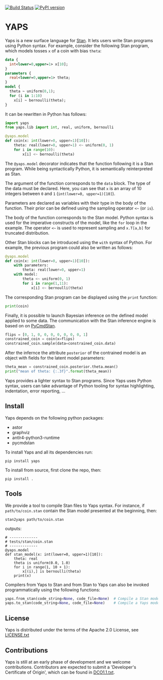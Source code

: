 [![Build Status](https://travis-ci.org/IBM/yaps.svg?branch=master)](https://travis-ci.org/IBM/yaps) [![PyPI version](https://badge.fury.io/py/yaps.svg)](https://badge.fury.io/py/yaps)

# YAPS

Yaps is a new surface language for [Stan](http://mc-stan.org/). It lets
users write Stan programs using Python syntax. For example, consider the
following Stan program, which models tosses `x` of a coin with bias `theta`:
```stan
data {
  int<lower=0,upper=1> x[10];
}
parameters {
  real<lower=0,upper=1> theta;
}
model {
  theta ~ uniform(0,1);
  for (i in 1:10)
    x[i] ~ bernoulli(theta);
}
```
It can be rewritten in Python has follows:
```python
import yaps
from yaps.lib import int, real, uniform, bernoulli

@yaps.model
def coin(x: int(lower=0, upper=1)[10]):
    theta: real(lower=0, upper=1) <~ uniform(0, 1)
    for i in range(10):
        x[i] <~ bernoulli(theta)
```

The `@yaps.model` decorator indicates that the function following it
is a Stan program.  While being syntactically Python, it is
semantically reinterpreted as Stan.

The argument of the function corresponds to the `data` block. The
type of the data must be declared. Here, you can see that `x` is an
array of 10 integers between `0` and `1` (`int(lower=0, upper=1)[10]`).

Parameters are declared as variables with their type in the body of
the function. Their prior can be defined using the sampling operator
`<~` (or `is`).

The body of the function corresponds to the Stan model. Python syntax
is used for the imperative constructs of the model, like the `for`
loop in the example. The operator `<~` is used to represent sampling
and `x.T[a,b]` for truncated distribution.

Other Stan blocks can be introduced using the `with` syntax of Python.
For example, the previous program could also be written as follows:
```python
@yaps.model
def coin(x: int(lower=0, upper=1)[10]):
    with parameters:
        theta: real(lower=0, upper=1)
    with model:
        theta <~ uniform(0, 1)
        for i in range(1,11):
            x[i] <~ bernoulli(theta)
```

The corresponding Stan program can be displayed using the `print` function:
```python
print(coin)
```

Finally, it is possible to launch Bayesian inference on the defined model applied to some data.
The communication with the Stan inference engine is based on on [PyCmdStan](https://pycmdstan.readthedocs.io/en/latest/).
```python
flips = [0, 1, 0, 0, 0, 0, 0, 0, 0, 1]
constrained_coin = coin(x=flips)
constrained_coin.sample(data=constrained_coin.data)
```
After the infernce the attribute `posterior` of the contrained model is an object with fields for the latent model parameters:
```python
theta_mean = constrained_coin.posterior.theta.mean()
print("mean of theta: {:.3f}".format(theta_mean))
```

Yaps provides a lighter syntax to Stan programs. Since Yaps uses Python syntax, users can take advantage of Python tooling
for syntax highlighting, indentation, error reporting, ...

## Install

Yaps depends on the following python packages:
- astor
- graphviz
- antlr4-python3-runtime
- pycmdstan

To install Yaps and all its dependencies run:
```
pip install yaps
```

To install from source, first clone the repo, then:
```
pip install .
```

## Tools

We provide a tool to compile Stan files to Yaps syntax.
For instance, if `path/to/coin.stan` contain the Stan model presented at the beginning, then:
```
stan2yaps path/to/coin.stan
```
outputs:
```
# -------------
# tests/stan/coin.stan
# -------------
@yaps.model
def stan_model(x: int(lower=0, upper=1)[10]):
    theta: real
    theta is uniform(0.0, 1.0)
    for i in range(1, 10 + 1):
        x[(i),] is bernoulli(theta)
    print(x)
```

Compilers from Yaps to Stan and from Stan to Yaps can also be invoked programmatically using the following functions:
```python
yaps.from_stan(code_string=None, code_file=None)  # Compile a Stan model to Yaps
yaps.to_stan(code_string=None, code_file=None)    # Compile a Yaps model to Stan
```


## License

Yaps is distributed under the terms of the Apache 2.0 License, see
[LICENSE.txt](LICENSE.txt)



## Contributions

Yaps is still at an early phase of development and we welcome
contributions. Contributors are expected to submit a 'Developer's
Certificate of Origin', which can be found in [DCO1.1.txt](DCO1.1.txt).


